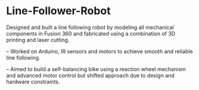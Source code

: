 # Line-Follower-Robot

Designed and built a line following robot by modeling all mechanical components in Fusion 360 and fabricated
using a combination of 3D printing and laser cutting.

– Worked on Arduino, IR sensors and motors to achieve smooth and reliable line following.

– Aimed to build a self-balancing bike using a reaction wheel mechanism and advanced motor control but shifted
approach due to design and hardware constraints.
